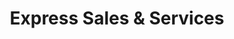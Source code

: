 ---
title: "Express Sales & Services"
url: /carson/express-sales-and-services/
shop: medical supply
---